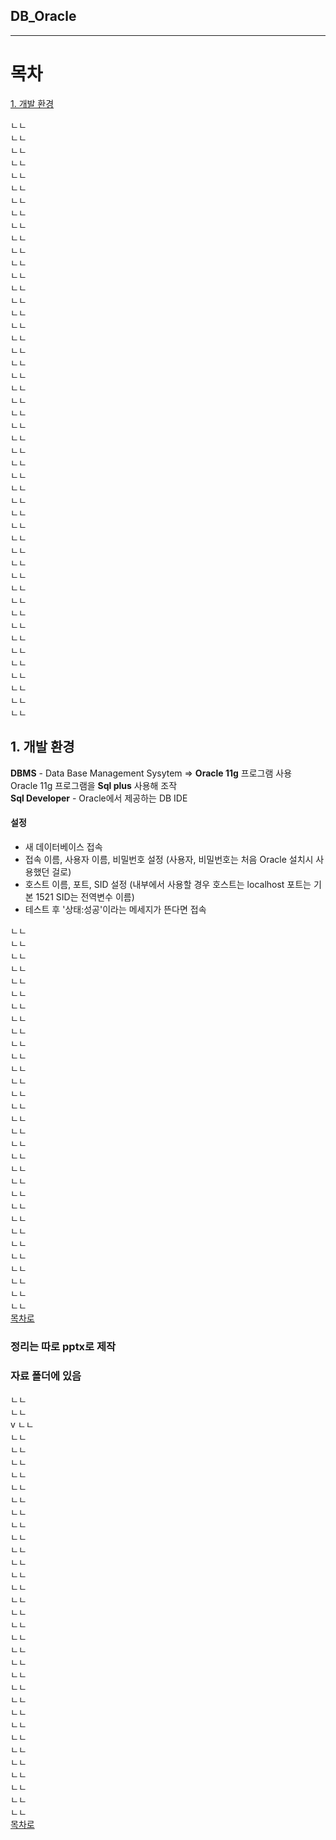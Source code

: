 ## DB_Oracle

---

# 목차
[1. 개발 환경](#1-개발-환경)

ㄴㄴ<br>ㄴㄴ<br>ㄴㄴ<br>ㄴㄴ<br>ㄴㄴ<br>ㄴㄴ<br>ㄴㄴ<br>ㄴㄴ<br>ㄴㄴ<br>ㄴㄴ<br>ㄴㄴ<br>ㄴㄴ<br>ㄴㄴ<br>ㄴㄴ<br>ㄴㄴ<br>ㄴㄴ<br>ㄴㄴ<br>
ㄴㄴ<br>ㄴㄴ<br>ㄴㄴ<br>ㄴㄴ<br>ㄴㄴ<br>ㄴㄴ<br>ㄴㄴ<br>ㄴㄴ<br>ㄴㄴ<br>ㄴㄴ<br>ㄴㄴ<br>ㄴㄴ<br>ㄴㄴ<br>ㄴㄴ<br>ㄴㄴ<br>ㄴㄴ<br>ㄴㄴ<br>ㄴㄴ<br>ㄴㄴ<br>ㄴㄴ<br>ㄴㄴ<br>ㄴㄴ<br>ㄴㄴ<br>ㄴㄴ<br>ㄴㄴ<br>ㄴㄴ<br>ㄴㄴ<br>ㄴㄴ<br>ㄴㄴ<br>ㄴㄴ<br>ㄴㄴ<br>



## 1. 개발 환경
**DBMS** - Data Base Management Sysytem => **Oracle 11g** 프로그램 사용<br>
Oracle 11g 프로그램을 **Sql plus** 사용해 조작 <br>
**Sql Developer** - Oracle에서 제공하는 DB IDE<br>
#### 설정
- 새 데이터베이스 접속
- 접속 이름, 사용자 이름, 비밀번호 설정 (사용자, 비밀번호는 처음 Oracle 설치시 사용했던 걸로)
- 호스트 이름, 포트, SID 설정 (내부에서 사용할 경우 호스트는 localhost 포트는 기본 1521 SID는 전역변수 이름)
- 테스트 후 '상태:성공'이라는 메세지가 뜬다면 접속


ㄴㄴ<br>ㄴㄴ<br>ㄴㄴ<br>ㄴㄴ<br>ㄴㄴ<br>ㄴㄴ<br>ㄴㄴ<br>ㄴㄴ<br>ㄴㄴ<br>ㄴㄴ<br>ㄴㄴ<br>ㄴㄴ<br>ㄴㄴ<br>ㄴㄴ<br>ㄴㄴ<br>ㄴㄴ<br>ㄴㄴ<br>
ㄴㄴ<br>ㄴㄴ<br>ㄴㄴ<br>ㄴㄴ<br>ㄴㄴ<br>ㄴㄴ<br>ㄴㄴ<br>ㄴㄴ<br>ㄴㄴ<br>ㄴㄴ<br>ㄴㄴ<br>ㄴㄴ<br>ㄴㄴ<br>ㄴㄴ<br>
[목차로](#목차)

### 정리는 따로 pptx로 제작
### 자료 폴더에 있음




ㄴㄴ<br>
ㄴㄴ<br>
v
ㄴㄴ<br>
ㄴㄴ<br>ㄴㄴ<br>ㄴㄴ<br>ㄴㄴ<br>ㄴㄴ<br>ㄴㄴ<br>ㄴㄴ<br>ㄴㄴ<br>ㄴㄴ<br>ㄴㄴ<br>ㄴㄴ<br>ㄴㄴ<br>ㄴㄴ<br>ㄴㄴ<br>ㄴㄴ<br>ㄴㄴ<br>ㄴㄴ<br>
ㄴㄴ<br>ㄴㄴ<br>ㄴㄴ<br>ㄴㄴ<br>ㄴㄴ<br>ㄴㄴ<br>ㄴㄴ<br>ㄴㄴ<br>ㄴㄴ<br>ㄴㄴ<br>ㄴㄴ<br>ㄴㄴ<br>ㄴㄴ<br>ㄴㄴ<br>
[목차로](#목차)
